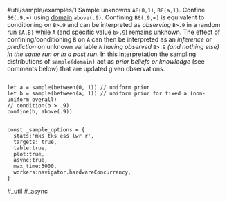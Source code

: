 #util/sample/examples/1 Sample unknowns `A∈(0,1)`, `B∈(a,1)`. Confine `B∈(.9,∞)` using [domain](#///domains) `above(.9)`. Confining `B∈(.9,∞)` is equivalent to conditioning on `B>.9` and can be interpreted as _observing_ `B>.9` in a random run `{A,B}` while `A` (and specific value `b>.9`) remains unknown. The effect of confining/conditioning `B` on `A` can then be interpreted as an _inference_ or _prediction_ on unknown variable `A` _having observed_ `B>.9` _(and nothing else) in the same run or in a past run_. In this interpretation the sampling distributions of `sample(domain)` act as _prior beliefs or knowledge_ (see comments below) that are updated given observations.
```js:js_input

let a = sample(between(0, 1)) // uniform prior
let b = sample(between(a, 1)) // uniform prior for fixed a (non-uniform overall)
// condition(b > .9)
confine(b, above(.9))

```
```js:js_removed

const _sample_options = {
  stats:'mks tks ess lwr r',
  targets: true,
  table:true,
  plot:true,
  async:true,
  max_time:5000,
  workers:navigator.hardwareConcurrency,
}

```
#_util #_async